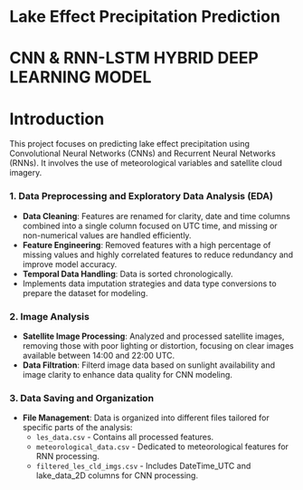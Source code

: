 # Lake Effect Precipitation Prediction

# CNN & RNN-LSTM HYBRID DEEP LEARNING MODEL

# Introduction
This project focuses on predicting lake effect precipitation using Convolutional Neural Networks (CNNs) and Recurrent Neural Networks (RNNs). It involves the use of meteorological variables and satellite cloud imagery.

### 1. Data Preprocessing and Exploratory Data Analysis (EDA)
- **Data Cleaning**: Features are renamed for clarity, date and time columns combined into a single column focused on UTC time, and missing or non-numerical values are handled efficiently.
- **Feature Engineering**: Removed features with a high percentage of missing values and highly correlated features to reduce redundancy and improve model accuracy.
- **Temporal Data Handling**: Data is sorted chronologically.
- Implements data imputation strategies and data type conversions to prepare the dataset for modeling.

### 2. Image Analysis
- **Satellite Image Processing**: Analyzed and processed satellite images, removing those with poor lighting or distortion, focusing on clear images available between 14:00 and 22:00 UTC.
- **Data Filtration**: Filterd image data based on sunlight availability and image clarity to enhance data quality for CNN modeling.

### 3. Data Saving and Organization
- **File Management**: Data is organized into different files tailored for specific parts of the analysis:
  - `les_data.csv` - Contains all processed features.
  - `meteorological_data.csv` - Dedicated to meteorological features for RNN processing.
  - `filtered_les_cld_imgs.csv` - Includes DateTime_UTC and lake_data_2D columns for CNN processing.
